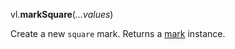 vl.<b>markSquare</b>(<em>...values</em>)

Create a new <code>square</code> mark.
Returns a [mark](mark) instance.
